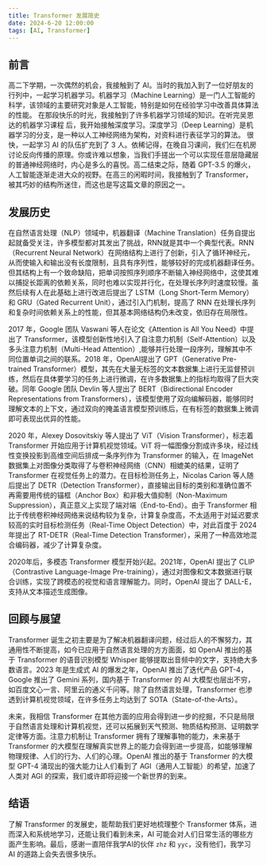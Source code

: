 ```yaml
---
title: Transformer 发展简史
date: 2024-6-20 12:00:00
tags: [AI, Transformer]
---
```

## 前言
高二下学期，一次偶然的机会，我接触到了 AI。当时的我加入到了一位好朋友的行列中，一起学习机器学习。机器学习（Machine Learning）是一门人工智能的科学，该领域的主要研究对象是人工智能，特别是如何在经验学习中改善具体算法的性能。 在那段快乐的时光，我接触到了许多机器学习领域的知识。在听完吴恩达的机器学习课程 后，我开始接触深度学习。深度学习（Deep Learning）是机器学习的分支，是一种以人工神经网络为架构，对资料进行表征学习的算法。 很快，一起学习 AI 的队伍扩充到了 3 人。依稀记得，在晚自习课间，我们仨在机房讨论反向传播的原理。你或许难以想象，当我们手搓出一个可以实现任意层隐藏层的普通神经网络时，内心是多么的喜悦。高二结束之际，随着 GPT-3.5 的爆火，人工智能逐渐走进大众的视野。在高三的闲暇时间，我接触到了 Transformer，被其巧妙的结构所迷住，而这也是写这篇文章的原因之一。	

## 发展历史	
在自然语言处理（NLP）领域中，机器翻译（Machine Translation）任务自提出起就备受关注，许多模型都对其发出了挑战，RNN就是其中一个典型代表。RNN（Recurrent Neural Network）在网络结构上进行了创新，引入了循环神经元，从而使输入和输出没有长度限制，且具有序列性，能够较好的完成机器翻译任务。但其结构上有一个致命缺陷，把单词按照序列顺序不断输入神经网络中，这使其难以捕捉长距离的依赖关系，同时也难以实现并行化，在处理长序列时速度较慢。虽然后续有人在此基础上进行改进后提出了 LSTM（Long Short-Term Memory）和 GRU（Gated Recurrent Unit），通过引入门机制，提高了 RNN 在处理长序列和复杂时间依赖关系上的性能，但其基本网络结构仍未改变，依旧存在局限性。

2017 年，Google 团队 Vaswani 等人在论文《Attention is All You Need》中提出了 Transformer，该模型创新性地引入了自注意力机制（Self-Attention）以及多头注意力机制（Multi-Head Attention）,能够并行处理一段序列，理解其中不同位置单词之间的联系。2018 年，OpenAI提出了 GPT（Generative Pre-trained Transformer）模型，其先在大量无标签的文本数据集上进行无监督预训练，然后在具体要学习的任务上进行微调，在许多数据集上的指标均取得了巨大突破。同年 Google 团队 Devlin 等人提出了 BERT（Bidirectional Encoder Representations from Transformers），该模型使用了双向编解码器，能够同时理解文本的上下文，通过双向的掩盖语言模型预训练后，在有标签的数据集上微调即可表现出优异的性能。

2020 年，Alexey Dosovitskiy 等人提出了 ViT（Vision Transformer），标志着 Transformer 开始应用于计算机视觉领域。ViT 将一幅图像分割成许多块，经过线性变换投影到高维空间后排成一条序列作为 Transformer 的输入，在 ImageNet 数据集上对图像分类取得了与卷积神经网络（CNN）相媲美的结果，证明了 Transformer 在视觉任务上的潜力。在目标检测任务上，Nicolas Carion 等人随后提出了 DETR（Detection Transformer），直接输出目标的类别和准确位置不再需要用传统的锚框（Anchor Box）和非极大值抑制（Non-Maximum Suppression），真正意义上实现了端对端（End-to-End）。由于 Transformer 相比于传统卷积神经网络来说结构较为复杂，计算复杂度高，不太适用于对延迟要求较高的实时目标检测任务（Real-Time Object Detection）中，对此百度于 2024 年提出了 RT-DETR（Real-Time Detection Transformer），采用了一种高效地混合编码器，减少了计算复杂度。

2020年后，多模态 Transformer 模型开始兴起。2021年，OpenAI 提出了 CLIP（Contrastive Language-Image Pre-training），通过对图像和文本数据进行联合训练，实现了跨模态的视觉和语言理解能力。同时，OpenAI 提出了 DALL-E，支持从文本描述生成图像。

## 回顾与展望
Transformer 诞生之初主要是为了解决机器翻译问题，经过后人的不懈努力，其通用性不断提高，如今已应用于自然语言处理的方方面面，如 OpenAI 推出的基于 Transformer 的语音识别模型 Whisper 能够提取出音频中的文字，支持绝大多数语言。2023 年是生成式 AI 的爆发之年，OpenAI 推出了迭代产品 GPT-4，Google 推出了 Gemini 系列，国内基于 Transformer 的 AI 大模型也层出不穷，如百度文心一言、阿里云的通义千问等。除了自然语言处理，Transformer 也渗透到计算机视觉领域，在许多任务上均达到了 SOTA（State-of-the-Arts）。

未来，我相信 Transformer 在其他方面的应用会得到进一步的挖掘，不只是局限于自然语言处理和计算机视觉，还可以拓展到天气预测、物质结构预测、证明数学定律等方面。注意力机制让 Transformer 拥有了理解事物的能力，未来基于 Transformer 的大模型在理解真实世界上的能力会得到进一步提高，如能够理解物理规律、人们的行为、人们的心理。OpenAI 推出的基于 Transformer 的大模型 GPT-4 涌现出的强大能力让人们看到了 AGI（通用人工智能）的希望，加速了人类对 AGI 的探索，我们或许即将迎接一个新世界的到来。

## 结语
了解 Transformer 的发展史，能帮助我们更好地梳理整个 Transformer 体系，进而深入和系统地学习，还能让我们看到未来，AI 可能会对人们日常生活的哪些方面产生影响。最后，感谢一直陪伴我学AI的伙伴 `zhz` 和 `yyc`，没有他们，我学习 AI 的道路上会失去很多快乐。
